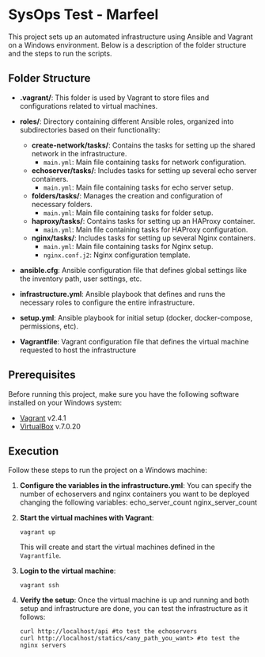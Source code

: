 # SysOps Test - Marfeel

This project sets up an automated infrastructure using Ansible and Vagrant on a Windows environment. Below is a description of the folder structure and the steps to run the scripts.

## Folder Structure

- **.vagrant/**: This folder is used by Vagrant to store files and configurations related to virtual machines.
  
- **roles/**: Directory containing different Ansible roles, organized into subdirectories based on their functionality:
  - **create-network/tasks/**: Contains the tasks for setting up the shared network in the infrastructure.
    - `main.yml`: Main file containing tasks for network configuration.
  - **echoserver/tasks/**: Includes tasks for setting up several echo server containers.
    - `main.yml`: Main file containing tasks for echo server setup.
  - **folders/tasks/**: Manages the creation and configuration of necessary folders.
    - `main.yml`: Main file containing tasks for folder setup.
  - **haproxy/tasks/**: Contains tasks for setting up an HAProxy container.
    - `main.yml`: Main file containing tasks for HAProxy configuration.
  - **nginx/tasks/**: Includes tasks for setting up several Nginx containers.
    - `main.yml`: Main file containing tasks for Nginx setup.
    - `nginx.conf.j2`: Nginx configuration template.

- **ansible.cfg**: Ansible configuration file that defines global settings like the inventory path, user settings, etc.

- **infrastructure.yml**: Ansible playbook that defines and runs the necessary roles to configure the entire infrastructure.

- **setup.yml**: Ansible playbook for initial setup (docker, docker-compose, permissions, etc).

- **Vagrantfile**: Vagrant configuration file that defines the virtual machine requested to host the infrastructure

## Prerequisites

Before running this project, make sure you have the following software installed on your Windows system:

- [Vagrant](https://www.vagrantup.com/downloads) v2.4.1
- [VirtualBox](https://www.virtualbox.org/) v.7.0.20


## Execution

Follow these steps to run the project on a Windows machine:

1. **Configure the variables in the infrastructure.yml**:
    You can specify the number of echoservers and nginx containers you want to be deployed changing the following variables:
    echo_server_count 
    nginx_server_count 

2. **Start the virtual machines with Vagrant**:
    ```
    vagrant up
    ```
    This will create and start the virtual machines defined in the `Vagrantfile`.

4. **Login to the virtual machine**:
    ```
    vagrant ssh
    ```
4. **Verify the setup**:
    Once the virtual machine is up and running and both setup and infrastructure are done, you can test the infrastructure as it follows:
    ```
    curl http://localhost/api #to test the echoservers
    curl http://localhost/statics/<any_path_you_want> #to test the nginx servers 
    ```



